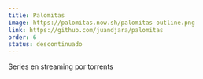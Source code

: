 ```yaml
---
title: Palomitas
image: https://palomitas.now.sh/palomitas-outline.png
link: https://github.com/juandjara/palomitas
order: 6
status: descontinuado
---
```


Series en streaming por torrents

